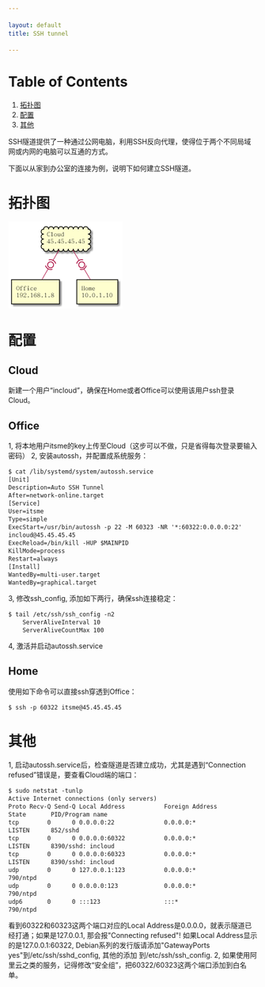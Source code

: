 ```yaml
---

layout: default
title: SSH tunnel

---
```



# Table of Contents

1.  [拓扑图](#orgff1a873)
2.  [配置](#org948265a)
3.  [其他](#org771a324)

SSH隧道提供了一种通过公网电脑，利用SSH反向代理，使得位于两个不同局域网或内网的电脑可以互通的方式。

下面以从家到办公室的连接为例，说明下如何建立SSH隧道。


<a id="orgff1a873"></a>

# 拓扑图

![img](../_img/sshtunnel.png)


<a id="org948265a"></a>

# 配置


## Cloud

新建一个用户“incloud”，确保在Home或者Office可以使用该用户ssh登录Cloud。


## Office

1, 将本地用户itsme的key上传至Cloud（这步可以不做，只是省得每次登录要输入密码）
2, 安装autossh，并配置成系统服务：

    $ cat /lib/systemd/system/autossh.service
    [Unit]
    Description=Auto SSH Tunnel
    After=network-online.target
    [Service]
    User=itsme
    Type=simple
    ExecStart=/usr/bin/autossh -p 22 -M 60323 -NR '*:60322:0.0.0.0:22' incloud@45.45.45.45
    ExecReload=/bin/kill -HUP $MAINPID
    KillMode=process
    Restart=always
    [Install]
    WantedBy=multi-user.target
    WantedBy=graphical.target

3, 修改ssh\_config, 添加如下两行，确保ssh连接稳定：

    $ tail /etc/ssh/ssh_config -n2
        ServerAliveInterval 10
        ServerAliveCountMax 100

4, 激活并启动autossh.service


## Home

使用如下命令可以直接ssh穿透到Office：

    $ ssh -p 60322 itsme@45.45.45.45


<a id="org771a324"></a>

# 其他

1, 启动autossh.service后，检查隧道是否建立成功，尤其是遇到“Connection refused”错误是，要查看Cloud端的端口：

    $ sudo netstat -tunlp
    Active Internet connections (only servers)
    Proto Recv-Q Send-Q Local Address           Foreign Address         State       PID/Program name
    tcp        0      0 0.0.0.0:22              0.0.0.0:*               LISTEN      852/sshd
    tcp        0      0 0.0.0.0:60322           0.0.0.0:*               LISTEN      8390/sshd: incloud
    tcp        0      0 0.0.0.0:60323           0.0.0.0:*               LISTEN      8390/sshd: incloud
    udp        0      0 127.0.0.1:123           0.0.0.0:*                           790/ntpd
    udp        0      0 0.0.0.0:123             0.0.0.0:*                           790/ntpd
    udp6       0      0 :::123                  :::*                                790/ntpd

看到60322和60323这两个端口对应的Local Address是0.0.0.0，就表示隧道已经打通；如果是127.0.0.1, 那会报"Connecting refused"!
如果Local Address显示的是127.0.0.1:60322, Debian系列的发行版请添加"GatewayPorts yes"到/etc/ssh/sshd\_config, 其他的添加
到/etc/ssh/ssh\_config.
2, 如果使用阿里云之类的服务，记得修改“安全组”，把60322/60323这两个端口添加到白名单。
